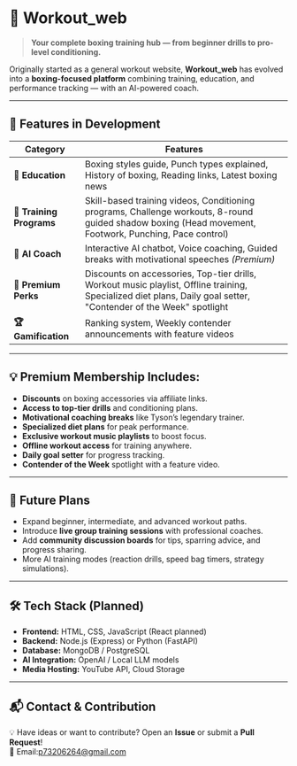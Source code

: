 # 🥊 Workout_web
> **Your complete boxing training hub — from beginner drills to pro-level conditioning.**

Originally started as a general workout website, **Workout_web** has evolved into a **boxing-focused platform** combining training, education, and performance tracking — with an AI-powered coach.

---

## 🚀 Features in Development

| Category | Features |
|----------|----------|
| **📖 Education** | Boxing styles guide, Punch types explained, History of boxing, Reading links, Latest boxing news |
| **🎥 Training Programs** | Skill-based training videos, Conditioning programs, Challenge workouts, 8-round guided shadow boxing (Head movement, Footwork, Punching, Pace control) |
| **🤖 AI Coach** | Interactive AI chatbot, Voice coaching, Guided breaks with motivational speeches *(Premium)* |
| **💎 Premium Perks** | Discounts on accessories, Top-tier drills, Workout music playlist, Offline training, Specialized diet plans, Daily goal setter, "Contender of the Week" spotlight |
| **🏆 Gamification** | Ranking system, Weekly contender announcements with feature videos |

---

## 💡 Premium Membership Includes:
- **Discounts** on boxing accessories via affiliate links.
- **Access to top-tier drills** and conditioning plans.
- **Motivational coaching breaks** like Tyson’s legendary trainer.
- **Specialized diet plans** for peak performance.
- **Exclusive workout music playlists** to boost focus.
- **Offline workout access** for training anywhere.
- **Daily goal setter** for progress tracking.
- **Contender of the Week** spotlight with a feature video.

---

## 📌 Future Plans
- Expand beginner, intermediate, and advanced workout paths.
- Introduce **live group training sessions** with professional coaches.
- Add **community discussion boards** for tips, sparring advice, and progress sharing.
- More AI training modes (reaction drills, speed bag timers, strategy simulations).

---

## 🛠 Tech Stack (Planned)
- **Frontend:** HTML, CSS, JavaScript (React planned)
- **Backend:** Node.js (Express) or Python (FastAPI)
- **Database:** MongoDB / PostgreSQL
- **AI Integration:** OpenAI / Local LLM models
- **Media Hosting:** YouTube API, Cloud Storage

---

## 📬 Contact & Contribution
💡 Have ideas or want to contribute? Open an **Issue** or submit a **Pull Request**!  
📩 Email:p73206264@gmail.com


